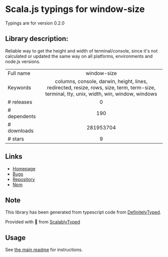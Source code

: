 
# Scala.js typings for window-size

Typings are for version 0.2.0

## Library description:
Reliable way to get the height and width of terminal/console, since it's not calculated or updated the same way on all platforms, environments and node.js versions.

|                    |                 |
| ------------------ | :-------------: |
| Full name          | window-size |
| Keywords           | columns, console, darwin, height, lines, redirected, resize, rows, size, term, term-size, terminal, tty, unix, width, win, window, windows |
| # releases         | 0 |
| # dependents       | 190 |
| # downloads        | 281953704 |
| # stars            | 9 |

## Links
- [Homepage](https://github.com/jonschlinkert/window-size)
- [Bugs](https://github.com/jonschlinkert/window-size/issues)
- [Repository](https://github.com/jonschlinkert/window-size)
- [Npm](https://www.npmjs.com/package/window-size)
    


## Note
This library has been generated from typescript code from [DefinitelyTyped](https://definitelytyped.org).

Provided with :purple_heart: from [ScalablyTyped](https://github.com/oyvindberg/ScalablyTyped)

## Usage
See [the main readme](../../readme.md) for instructions.



